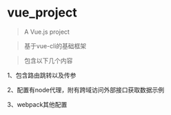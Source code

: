# vue_project

> A Vue.js project

> 基于vue-cli的基础框架

> 包含以下几个内容

1、包含路由跳转以及传参

2、配置有node代理，附有跨域访问外部接口获取数据示例

3、webpack其他配置

